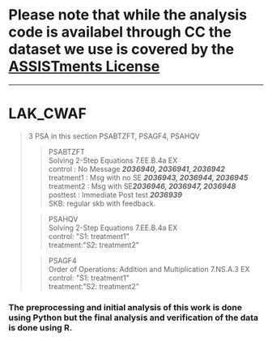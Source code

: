 # Please note that while the analysis code is availabel through CC the dataset we use is covered by the [ASSISTments License](https://new.assistments.org/terms-and-conditions-assistments)

------
# LAK_CWAF

> 3 PSA in this section 
> PSABTZFT, PSAGF4, PSAHQV
>> PSABTZFT <br/>
>> Solving 2-Step Equations 7.EE.B.4a EX <br/>
>> control    : No Message ***2036940, 2036941, 2036942***<br/>
>> treatment1 : Msg with no SE ***2036943, 2036944, 2036945***<br/> 
>> treatment2 : Msg with SE***2036946, 2036947, 2036948***<br/>
>> posttest   : Immediate Post test ***2036939***<br/>
>> SKB: regular skb with feedback.
>
>> PSAHQV <br/>
>> Solving 2-Step Equations 7.EE.B.4a EX <br/>
>> control:  "S1: treatment1" <br/>
>> treatment:"S2: treatment2" 
>
>> PSAGF4 <br/>
>> Order of Operations: Addition and Multiplication 7.NS.A.3 EX <br/>
>> control:  "S1: treatment1" <br/>
>> treatment:"S2: treatment2" 
> 


### The preprocessing and initial analysis of this work is done using Python but the final analysis and verification of the data is done using R.
